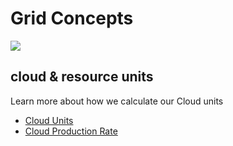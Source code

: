  # Grid Concepts

![](./img/grid_header.png)

## cloud & resource units

Learn more about how we calculate our Cloud units

- [Cloud Units](cloud_units_4.md)
- [Cloud Production Rate](cloud_production_rate.md)
